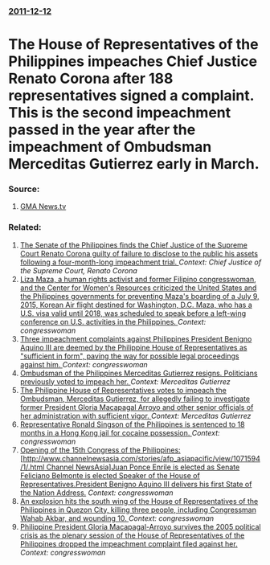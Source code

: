 ### [2011-12-12](/news/2011/12/12/index.md)

# The House of Representatives of the Philippines impeaches Chief Justice Renato Corona after 188 representatives signed a complaint. This is the second impeachment passed in the year after the impeachment of Ombudsman Merceditas Gutierrez early in March. 




### Source:

1. [GMA News.tv](http://www.gmanetwork.com/news/story/241451/news/nation/house-majority-oks-impeach-case-vs-corona-for-senate-trial)

### Related:

1. [The Senate of the Philippines finds the Chief Justice of the Supreme Court Renato Corona guilty of failure to disclose to the public his assets following a four-month-long impeachment trial. ](/news/2012/05/29/the-senate-of-the-philippines-finds-the-chief-justice-of-the-supreme-court-renato-corona-guilty-of-failure-to-disclose-to-the-public-his-ass.md) _Context: Chief Justice of the Supreme Court, Renato Corona_
2. [Liza Maza, a human rights activist and former Filipino congresswoman, and the Center for Women's Resources criticized the United States and the Philippines governments for preventing Maza's boarding of a July 9, 2015, Korean Air flight destined for Washington, D.C. Maza, who has a U.S. visa valid until 2018, was scheduled to speak before a left-wing conference on U.S. activities in the Philippines. ](/news/2015/07/17/liza-maza-a-human-rights-activist-and-former-filipino-congresswoman-and-the-center-for-women-s-resources-criticized-the-united-states-and.md) _Context: congresswoman_
3. [Three impeachment complaints against Philippines President Benigno Aquino III are deemed by the Philippine House of Representatives as "sufficient in form", paving the way for possible legal proceedings against him. ](/news/2014/08/26/three-impeachment-complaints-against-philippines-president-benigno-aquino-iii-are-deemed-by-the-philippine-house-of-representatives-as-suff.md) _Context: congresswoman_
4. [Ombudsman of the Philippines Merceditas Gutierrez resigns. Politicians previously voted to impeach her. ](/news/2011/04/29/ombudsman-of-the-philippines-merceditas-gutierrez-resigns-politicians-previously-voted-to-impeach-her.md) _Context: Merceditas Gutierrez_
5. [The Philippine House of Representatives votes to impeach the Ombudsman, Merceditas Gutierrez, for allegedly failing to investigate former President Gloria Macapagal Arroyo and other senior officials of her administration with sufficient vigor. ](/news/2011/03/22/the-philippine-house-of-representatives-votes-to-impeach-the-ombudsman-merceditas-gutierrez-for-allegedly-failing-to-investigate-former-pr.md) _Context: Merceditas Gutierrez_
6. [Representative Ronald Singson of the Philippines is sentenced to 18 months in a Hong Kong jail for cocaine possession. ](/news/2011/02/25/representative-ronald-singson-of-the-philippines-is-sentenced-to-18-months-in-a-hong-kong-jail-for-cocaine-possession.md) _Context: congresswoman_
7. [Opening of the 15th Congress of the Philippines: [http://www.channelnewsasia.com/stories/afp_asiapacific/view/1071594/1/.html Channel NewsAsia]Juan Ponce Enrile is elected as Senate Feliciano Belmonte is elected Speaker of the House of Representatives.President Benigno Aquino III delivers his first State of the Nation Address.](/news/2010/07/26/opening-of-the-15th-congress-of-the-philippines-http-www-channelnewsasia-com-stories-afp_asiapacific-view-1071594-1-html-channel-newsas.md) _Context: congresswoman_
8. [ An explosion hits the south wing of the House of Representatives of the Philippines in Quezon City, killing three people, including Congressman Wahab Akbar, and wounding 10. ](/news/2007/11/13/an-explosion-hits-the-south-wing-of-the-house-of-representatives-of-the-philippines-in-quezon-city-killing-three-people-including-congres.md) _Context: congresswoman_
9. [ Philippine President Gloria Macapagal-Arroyo survives the 2005 political crisis as the plenary session of the House of Representatives of the Philippines dropped the impeachment complaint filed against her. ](/news/2005/09/6/philippine-president-gloria-macapagal-arroyo-survives-the-2005-political-crisis-as-the-plenary-session-of-the-house-of-representatives-of-t.md) _Context: congresswoman_

